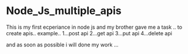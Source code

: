 # Node_Js_multiple_apis
This is my first ecperiance in node js and my brother gave me a task ..
to create apis..
example..
1...post api
2...get api
3...put api
4...delete api
 
 and as soon as possible  i will done my work ...
